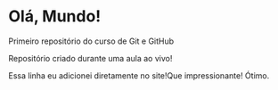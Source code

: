# Olá, Mundo!
 Primeiro repositório do curso de Git e GitHub

Repositório criado durante uma aula ao vivo!

Essa linha eu adicionei diretamente no site!Que impressionante!
Ótimo.
